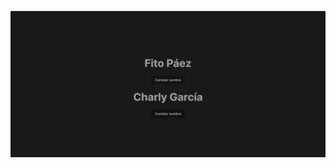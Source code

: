 
![Preview](https://github.com/soymilidev/FE-III/blob/main/C07/C7-Clase/proyectoHooks-useState/src/assets/preview.png)
